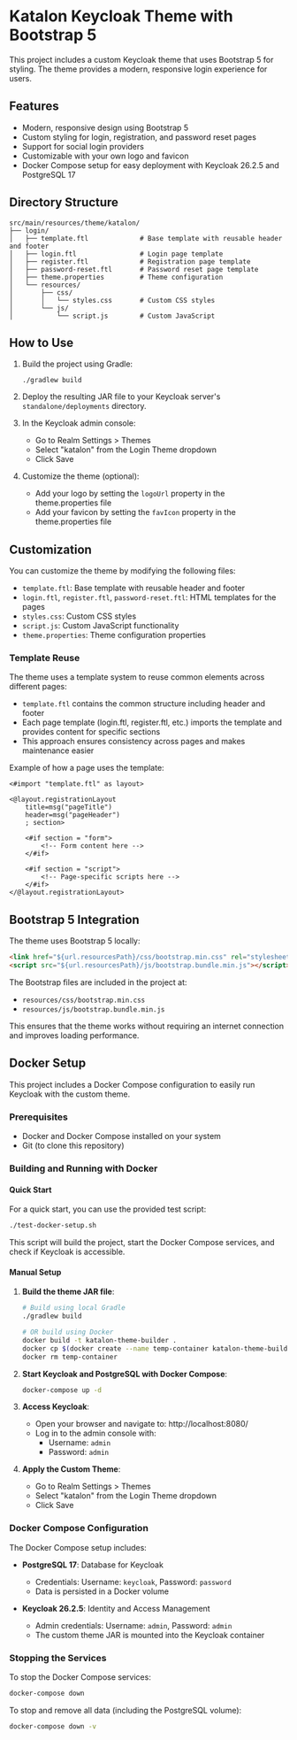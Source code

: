 # Katalon Keycloak Theme with Bootstrap 5

This project includes a custom Keycloak theme that uses Bootstrap 5 for styling. The theme provides a modern, responsive login experience for users.

## Features

- Modern, responsive design using Bootstrap 5
- Custom styling for login, registration, and password reset pages
- Support for social login providers
- Customizable with your own logo and favicon
- Docker Compose setup for easy deployment with Keycloak 26.2.5 and PostgreSQL 17

## Directory Structure

```
src/main/resources/theme/katalon/
├── login/
│   ├── template.ftl             # Base template with reusable header and footer
│   ├── login.ftl                # Login page template
│   ├── register.ftl             # Registration page template
│   ├── password-reset.ftl       # Password reset page template
│   ├── theme.properties         # Theme configuration
│   └── resources/
│       ├── css/
│       │   └── styles.css       # Custom CSS styles
│       └── js/
│           └── script.js        # Custom JavaScript
```

## How to Use

1. Build the project using Gradle:
   ```
   ./gradlew build
   ```

2. Deploy the resulting JAR file to your Keycloak server's `standalone/deployments` directory.

3. In the Keycloak admin console:
   - Go to Realm Settings > Themes
   - Select "katalon" from the Login Theme dropdown
   - Click Save

4. Customize the theme (optional):
   - Add your logo by setting the `logoUrl` property in the theme.properties file
   - Add your favicon by setting the `favIcon` property in the theme.properties file

## Customization

You can customize the theme by modifying the following files:

- `template.ftl`: Base template with reusable header and footer
- `login.ftl`, `register.ftl`, `password-reset.ftl`: HTML templates for the pages
- `styles.css`: Custom CSS styles
- `script.js`: Custom JavaScript functionality
- `theme.properties`: Theme configuration properties

### Template Reuse

The theme uses a template system to reuse common elements across different pages:

- `template.ftl` contains the common structure including header and footer
- Each page template (login.ftl, register.ftl, etc.) imports the template and provides content for specific sections
- This approach ensures consistency across pages and makes maintenance easier

Example of how a page uses the template:

```ftl
<#import "template.ftl" as layout>

<@layout.registrationLayout 
    title=msg("pageTitle")
    header=msg("pageHeader")
    ; section>

    <#if section = "form">
        <!-- Form content here -->
    </#if>

    <#if section = "script">
        <!-- Page-specific scripts here -->
    </#if>
</@layout.registrationLayout>
```

## Bootstrap 5 Integration

The theme uses Bootstrap 5 locally:

```html
<link href="${url.resourcesPath}/css/bootstrap.min.css" rel="stylesheet">
<script src="${url.resourcesPath}/js/bootstrap.bundle.min.js"></script>
```

The Bootstrap files are included in the project at:
- `resources/css/bootstrap.min.css`
- `resources/js/bootstrap.bundle.min.js`

This ensures that the theme works without requiring an internet connection and improves loading performance.

## Docker Setup

This project includes a Docker Compose configuration to easily run Keycloak with the custom theme.

### Prerequisites

- Docker and Docker Compose installed on your system
- Git (to clone this repository)

### Building and Running with Docker

#### Quick Start

For a quick start, you can use the provided test script:
```bash
./test-docker-setup.sh
```

This script will build the project, start the Docker Compose services, and check if Keycloak is accessible.

#### Manual Setup

1. **Build the theme JAR file**:
   ```bash
   # Build using local Gradle
   ./gradlew build

   # OR build using Docker
   docker build -t katalon-theme-builder .
   docker cp $(docker create --name temp-container katalon-theme-builder:latest):/katalon-passwordless-1.0-SNAPSHOT.jar ./build/libs/
   docker rm temp-container
   ```

2. **Start Keycloak and PostgreSQL with Docker Compose**:
   ```bash
   docker-compose up -d
   ```

3. **Access Keycloak**:
   - Open your browser and navigate to: http://localhost:8080/
   - Log in to the admin console with:
     - Username: `admin`
     - Password: `admin`

4. **Apply the Custom Theme**:
   - Go to Realm Settings > Themes
   - Select "katalon" from the Login Theme dropdown
   - Click Save

### Docker Compose Configuration

The Docker Compose setup includes:

- **PostgreSQL 17**: Database for Keycloak
  - Credentials: Username: `keycloak`, Password: `password`
  - Data is persisted in a Docker volume

- **Keycloak 26.2.5**: Identity and Access Management
  - Admin credentials: Username: `admin`, Password: `admin`
  - The custom theme JAR is mounted into the Keycloak container

### Stopping the Services

To stop the Docker Compose services:
```bash
docker-compose down
```

To stop and remove all data (including the PostgreSQL volume):
```bash
docker-compose down -v
```
